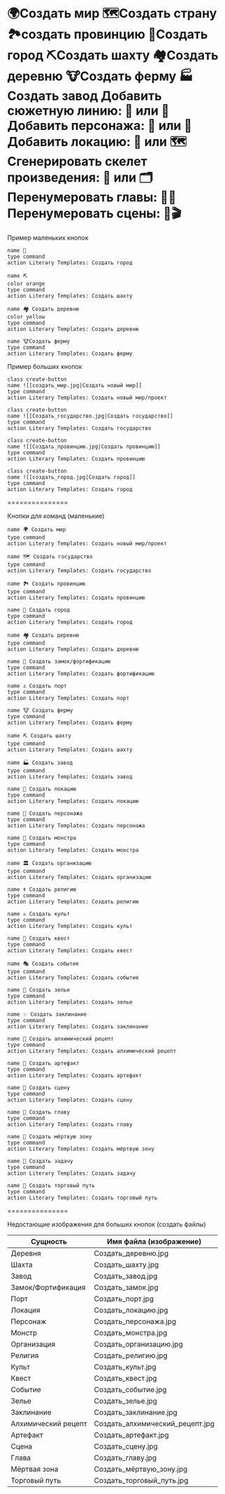 🌍Создать мир
🗺Создать страну
🏞️создать провинцию
🏰Создать город
⛏️Создать шахту
🏘️Создать деревню
🐮Создать ферму
🏭Создать завод
Добавить сюжетную линию: 🧵 или 🧩
Добавить персонажа: 👤 или 🧙
Добавить локацию: 📍 или 🗺️
Сгенерировать скелет произведения: 🧱 или 🗂️
Перенумеровать главы: 🔢📘
Перенумеровать сцены: 🔢🎬
===============

Пример маленьких кнопок
<div class="button-row">

```button
name 🏰
type command
action Literary Templates: Создать город
```

```button
name ⛏️ 
color orange
type command
action Literary Templates: Создать шахту
```
```button
name 🏘️ Создать деревню
color yellow
type command
action Literary Templates: Создать деревню
```
```button
name 🐮Создать ферму
type command
action Literary Templates: Создать ферму
```

</div>

Пример больших кнопок

<div class="button-row">

```button
class create-button
name ![[создать_мир.jpg|Создать новый мир]]
type command
action Literary Templates: Создать новый мир/проект
```
```button
class create-button
name ![[Создать_государство.jpg|Создать государство]]
type command
action Literary Templates: Создать государство
```
```button
class create-button
name ![[Создать_провинцию.jpg|Создать провинцию]]
type command
action Literary Templates: Создать провинцию
```
```button
class create-button
name ![[создать_город.jpg|Создать город]]
type command
action Literary Templates: Создать город
```

</div>

===============

Кнопки для команд (маленькие)

<div class="button-row">

```button
name 🌍 Создать мир
type command
action Literary Templates: Создать новый мир/проект
```

```button
name 🗺 Создать государство
type command
action Literary Templates: Создать государство
```

```button
name 🏞️ Создать провинцию
type command
action Literary Templates: Создать провинцию
```

```button
name 🏰 Создать город
type command
action Literary Templates: Создать город
```

```button
name 🏘️ Создать деревню
type command
action Literary Templates: Создать деревню
```

```button
name 🏯 Создать замок/фортификацию
type command
action Literary Templates: Создать фортификацию
```

```button
name ⚓ Создать порт
type command
action Literary Templates: Создать порт
```

```button
name 🐮 Создать ферму
type command
action Literary Templates: Создать ферму
```

```button
name ⛏️ Создать шахту
type command
action Literary Templates: Создать шахту
```

```button
name 🏭 Создать завод
type command
action Literary Templates: Создать завод
```

```button
name 🧭 Создать локацию
type command
action Literary Templates: Создать локацию
```

```button
name 👤 Создать персонажа
type command
action Literary Templates: Создать персонажа
```

```button
name 👹 Создать монстра
type command
action Literary Templates: Создать монстра
```

```button
name 🏛 Создать организацию
type command
action Literary Templates: Создать организацию
```

```button
name ✝️ Создать религию
type command
action Literary Templates: Создать религию
```

```button
name ☠️ Создать культ
type command
action Literary Templates: Создать культ
```

```button
name 📜 Создать квест
type command
action Literary Templates: Создать квест
```

```button
name 🎭 Создать событие
type command
action Literary Templates: Создать событие
```

```button
name 🧪 Создать зелье
type command
action Literary Templates: Создать зелье
```

```button
name ✨ Создать заклинание
type command
action Literary Templates: Создать заклинание
```

```button
name 🧪 Создать алхимический рецепт
type command
action Literary Templates: Создать алхимический рецепт
```

```button
name 🧬 Создать артефакт
type command
action Literary Templates: Создать артефакт
```

```button
name 🧩 Создать сцену
type command
action Literary Templates: Создать сцену
```

```button
name 📖 Создать главу
type command
action Literary Templates: Создать главу
```

```button
name 🧭 Создать мёртвую зону
type command
action Literary Templates: Создать мёртвую зону
```

```button
name 🧰 Создать задачу
type command
action Literary Templates: Создать задачу
```

```button
name 🚢 Создать торговый путь
type command
action Literary Templates: Создать торговый путь
```

</div>

===============

Недостающие изображения для больших кнопок (создать файлы)

| Сущность | Имя файла (изображение) |
|---|---|
| Деревня | Создать_деревню.jpg |
| Шахта | Создать_шахту.jpg |
| Завод | Создать_завод.jpg |
| Замок/Фортификация | Создать_замок.jpg |
| Порт | Создать_порт.jpg |
| Локация | Создать_локацию.jpg |
| Персонаж | Создать_персонажа.jpg |
| Монстр | Создать_монстра.jpg |
| Организация | Создать_организацию.jpg |
| Религия | Создать_религию.jpg |
| Культ | Создать_культ.jpg |
| Квест | Создать_квест.jpg |
| Событие | Создать_событие.jpg |
| Зелье | Создать_зелье.jpg |
| Заклинание | Создать_заклинание.jpg |
| Алхимический рецепт | Создать_алхимический_рецепт.jpg |
| Артефакт | Создать_артефакт.jpg |
| Сцена | Создать_сцену.jpg |
| Глава | Создать_главу.jpg |
| Мёртвая зона | Создать_мёртвую_зону.jpg |
| Торговый путь | Создать_торговый_путь.jpg |

